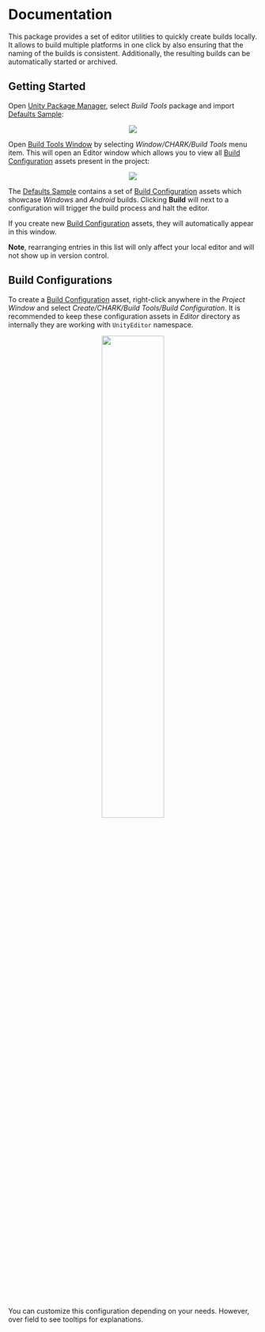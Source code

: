 ﻿[Unity Package Manager]: https://docs.unity3d.com/Manual/upm-ui.html
[Samples~]: ../Samples%7E
[Defaults Sample]: ../Samples%7E/Defaults
[Changelog]: ../CHANGELOG.md

[Build Tools Window]: ../Editor/BuildToolsManagerWindow.cs
[Build Configuration]: ../Editor/BuildConfiguration.cs

# Documentation

This package provides a set of editor utilities to quickly create builds locally. It allows to build multiple platforms in one click by also ensuring that the naming of the builds is consistent. Additionally, the resulting builds can be automatically started or archived.

## Getting Started

Open [Unity Package Manager], select _Build Tools_ package and import [Defaults Sample]:

<p align="center">
  <img src="samples.png"/>
</p>

Open [Build Tools Window] by selecting _Window/CHARK/Build Tools_ menu item. This will open an Editor window which allows you to view all [Build Configuration] assets present in the project:

<p align="center">
  <img src="window.png"/>
</p>

The [Defaults Sample] contains a set of [Build Configuration] assets which showcase _Windows_ and _Android_ builds. Clicking **Build** will next to a configuration will trigger the build process and halt the editor.

If you create new [Build Configuration] assets, they will automatically appear in this window.

**Note**, rearranging entries in this list will only affect your local editor and will not show up in version control.

## Build Configurations

To create a [Build Configuration] asset, right-click anywhere in the _Project Window_ and select _Create/CHARK/Build Tools/Build Configuration_. It is recommended to keep these configuration assets in _Editor_ directory as internally they are working with `UnityEditor` namespace.

<p align="center">
  <img width="50%" src="build-configuration.png"/>
</p>

You can customize this configuration depending on your needs. However, over field to see tooltips for explanations.
